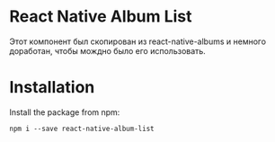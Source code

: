 # React Native Album List

Этот компонент был скопирован из react-native-albums и немного доработан, чтобы мождно было его использовать.

# Installation

Install the package from npm:

`npm i --save react-native-album-list`
